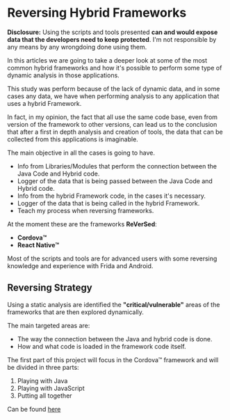 # Reversing Hybrid Frameworks

**Disclosure:** Using the scripts and tools presented **can and would expose data that the developers need to keep protected**. I'm not responsible by any means by any wrongdoing done using them.

In this articles we are going to take a deeper look at some of the most common hybrid frameworks and how it's possible to perform some type of dynamic analysis in those applications.

This study was perform because of the lack of dynamic data, and in some cases any data, we have when performing analysis to any application that uses a hybrid Framework.

In fact, in my opinion, the fact that all use the same code base, even from version of the framework to other versions, can lead us to the conclusion that after a first in depth analysis and creation of tools, the data that can be collected from this applications is imaginable.

The main objective in all the cases is going to have.
- Info from Libraries/Modules that perform the connection between the Java Code and Hybrid code.
- Logger of the data that is being passed between the Java Code and Hybrid code.
- Info from the hybrid Framework code, in the cases it's necessary.
- Logger of the data that is being called in the hybrid Framework.
- Teach my process when reversing frameworks.

At the moment these are the frameworks **ReVerSed**:
- **Cordova:tm:**
- **React Native:tm:**

Most of the scripts and tools are for advanced users with some reversing knowledge and 
experience with Frida and Android.



## Reversing Strategy

Using a static analysis are identified the **"critical/vulnerable"** areas of the frameworks that are then explored dynamically.

The main targeted areas are:
- The way the connection between the Java and hybrid code is done.
- How and what code is loaded in the framework code itself.

The first part of this project will focus in the Cordova:tm: framework and will be divided in three parts:
1. Playing with Java 
2. Playing with JavaScript
3. Putting all together

Can be found [here](https://github.com/FerroLx/ReversingHybridFrameworks/tree/main/cordova)


